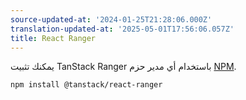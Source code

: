 ```yaml
---
source-updated-at: '2024-01-25T21:28:06.000Z'
translation-updated-at: '2025-05-01T17:56:06.057Z'
title: React Ranger
---
```

يمكنك تثبيت TanStack Ranger باستخدام أي مدير حزم [NPM](https://npmjs.com).

```sh
npm install @tanstack/react-ranger
```
